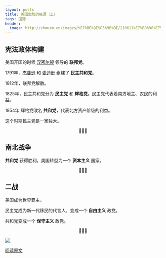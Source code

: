 ```yaml
---
layout: posts
title: 美国危险的根源（上）
tags: 国际
header: 
  image: http://zhouzm.cn/images/%E7%BE%8E%E5%9B%BE/210611%E7%BB%98%E7%94%BB.jpg
---
```


## 宪法政体构建
美国开国的时候 <u>汉密尔顿</u> 领导的 **联邦党**。

1791年，<u>杰斐逊</u> 和 <u>麦迪逊</u> 组建了 **民主共和党**。

1812年，联邦党解散。

1825年，民主共和党分为 **民主党** 和 **辉格党**。民主党代表着南方地主、农民的利益。

1854年 辉格党改名 **共和党**，代表北方资产阶级的利益。

这个时期民主党是一家独大。

<center>🌸🌸🌸</center>

## 南北战争

**共和党** 获得胜利，美国转型为一个 **资本主义** 国家。

<center>🌸🌸🌸</center>

## 二战

美国成为世界霸主。

民主党成为新一代移民的代言人，变成一个 **自由主义** 政党。

共和党变成一个 **保守主义** 政党。

<center>🌸🌸🌸</center>

![](http://assets.processon.com/chart_image/60c3ca591e085306cf75f4bc.png)

[阅读原文](https://m.toutiao.com/is/JvkScN3/)

